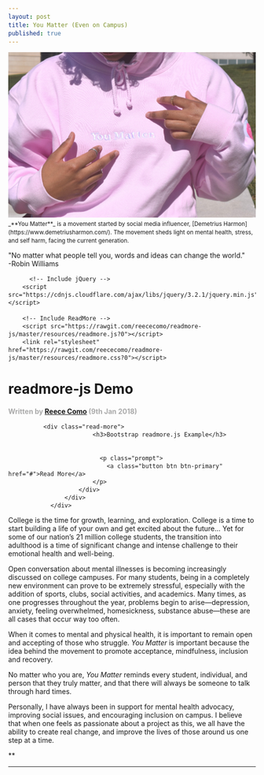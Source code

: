 ```yaml
---
layout: post
title: You Matter (Even on Campus)
published: true
---
```


<img src="/YouMatterFixed.jpg" alt="An image of YM." />

<small>
_**You Matter**_ is a movement started by social media influencer, [Demetrius Harmon](https://www.demetriusharmon.com/). The movement sheds light on mental health, stress, and self harm, facing the current generation.
</small>

 <p class="message">
	"No matter what people tell you, words and ideas can change the world." 
    <br>
    -Robin Williams
  </p>
  
  
          <!-- Include jQuery -->
        <script src="https://cdnjs.cloudflare.com/ajax/libs/jquery/3.2.1/jquery.min.js"></script>
        
        <!-- Include ReadMore -->
        <script src="https://rawgit.com/reececomo/readmore-js/master/resources/readmore.js?0"></script>
        <link rel="stylesheet" href="https://rawgit.com/reececomo/readmore-js/master/resources/readmore.css?0"></script>
        
 <div class="container">
            <h1>readmore-js Demo</h1>
            <h3 style="color:#aaa;font-size:100%;">Written by <a href="https://www.github.com/reececomo/">Reece Como</a> (9th Jan 2018)</h3>
            <div class="demo-box">
              
              <div class="read-more">
                            <h3>Bootstrap readmore.js Example</h3>
  
  
                              <p class="prompt">
                                <a class="button btn btn-primary" href="#">Read More</a>
                            </p>
                        </div>
                    </div>
                </div>
  
  
  
College is the time for growth, learning, and exploration. College is a time to start building a life of your own and get excited about the future... Yet for some of our nation’s 21 million college students, the transition into adulthood is a time of significant change and intense challenge to their emotional health and well-being.
   
Open conversation about mental illnesses is becoming increasingly discussed on college campuses. For many students, being in a completely new environment can prove to be extremely stressful, especially with the addition of sports, clubs, social activities, and academics. Many times, as one progresses throughout the year, problems begin to arise—depression, anxiety, feeling overwhelmed, homesickness, substance abuse—these are all cases that occur way too often.

When it comes to mental and physical health, it is important to remain open and accepting of those who struggle. _You Matter_ is important because the idea behind the movement to promote acceptance, mindfulness, inclusion and recovery. 

No matter who you are, _You Matter_ reminds every student, individual, and person that they truly matter, and that there will always be someone to talk through hard times. 

Personally, I have always been in support for mental health advocacy, improving social issues, and encouraging inclusion on campus. I believe that when one feels as passionate about a project as this, we all have the ability to create real change, and improve the lives of those around us one step at a time.
    
**

    
    
<hr>
